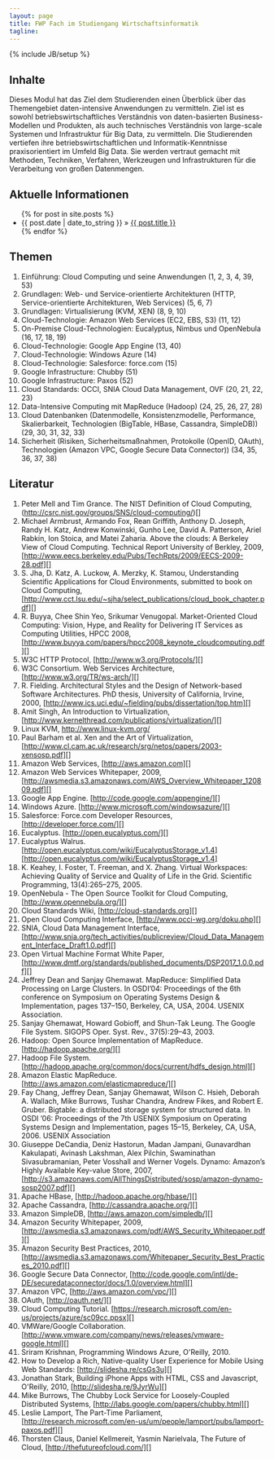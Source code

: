 ```yaml
---
layout: page
title: FWP Fach im Studiengang Wirtschaftsinformatik
tagline: 
---
```

{% include JB/setup %}


## Inhalte

Dieses Modul hat das Ziel dem Studierenden einen Überblick über das Themengebiet daten-intensive Anwendungen 
zu vermitteln. Ziel ist es sowohl  betriebswirtschaftliches Verständnis von daten-basierten Business-
Modellen und Produkten, als auch technisches Verständnis von large-scale Systemen und Infrastruktur für Big 
Data, zu vermitteln. Die Studierenden vertiefen ihre betriebswirtschaftlichen und Informatik-Kenntnisse 
praxisorientiert im Umfeld Big Data. Sie werden vertraut gemacht mit Methoden, Techniken, Verfahren, 
Werkzeugen und Infrastrukturen für die Verarbeitung von großen Datenmengen.

    
## Aktuelle Informationen


<ul class="posts">
  {% for post in site.posts %}
    <li><span>{{ post.date | date_to_string }}</span> &raquo; <a href="{{ BASE_PATH }}{{ post.url }}">{{ post.title }}</a></li>
  {% endfor %}
</ul>


## Themen

1. Einführung: Cloud Computing und seine Anwendungen (1, 2, 3, 4, 39, 53)
2. Grundlagen: Web- und Service-orientierte Architekturen (HTTP, Service-orientierte Architekturen, Web Services) (5, 6, 7)
3. Grundlagen: Virtualisierung (KVM, XEN) (8, 9, 10)
4. Cloud-Technologie: Amazon Web Services (EC2, EBS, S3) (11, 12)
5. On-Premise Cloud-Technologien: Eucalyptus, Nimbus und OpenNebula (16, 17, 18, 19)
6. Cloud-Technologie: Google App Engine (13, 40)
7. Cloud-Technologie: Windows Azure (14)
8. Cloud-Technologie: Salesforce: force.com (15)
9. Google Infrastructure: Chubby (51)
10. Google Infrastructure: Paxos (52)
11. Cloud Standards: OCCI, SNIA Cloud Data Management, OVF (20, 21, 22, 23)
12. Data-Intensive Computing mit MapReduce (Hadoop) (24, 25, 26, 27, 28)
13. Cloud Datenbanken (Datenmodelle, Konsistenzmodelle, Performance, Skalierbarkeit, Technologien (BigTable, HBase, Cassandra, SimpleDB)) (29, 30, 31, 32, 33)
14. Sicherheit (Risiken, Sicherheitsmaßnahmen, Protokolle (OpenID, OAuth), Technologien (Amazon VPC, Google Secure Data Connector)) (34, 35, 36, 37, 38)


## Literatur

1. Peter Mell and Tim Grance. The NIST Definition of Cloud Computing, (http://csrc.nist.gov/groups/SNS/cloud-computing/)[]
1. Michael Armbrust, Armando Fox, Rean Griffith, Anthony D. Joseph, Randy H. Katz, Andrew Konwinski, Gunho Lee, David A. Patterson, Ariel Rabkin, Ion Stoica, and Matei Zaharia. Above the clouds: A Berkeley View of Cloud Computing. Technical Report University of Berkley, 2009, [http://www.eecs.berkeley.edu/Pubs/TechRpts/2009/EECS-2009-28.pdf][]
1. S. Jha, D. Katz, A. Luckow, A. Merzky, K. Stamou, Understanding Scientific Applications for Cloud Environments, submitted to book on Cloud Computing, [http://www.cct.lsu.edu/~sjha/select_publications/cloud_book_chapter.pdf][]
1. R. Buyya, Chee Shin Yeo, Srikumar Venugopal. Market-Oriented Cloud Computing: Vision, Hype, and Reality for Delivering IT Services as Computing Utilities, HPCC 2008, [http://www.buyya.com/papers/hpcc2008_keynote_cloudcomputing.pdf][]
1. W3C HTTP Protocol, [http://www.w3.org/Protocols/][]
1. W3C Consortium. Web Services Architecture, [http://www.w3.org/TR/ws-arch/][]
1. R. Fielding. Architectural Styles and the Design of Network-based Software Architectures. PhD thesis, University of California, Irvine, 2000, [http://www.ics.uci.edu/~fielding/pubs/dissertation/top.htm][]
1. Amit Singh, An Introduction to Virtualization, [http://www.kernelthread.com/publications/virtualization/][]
1. Linux KVM, http://www.linux-kvm.org/
1. Paul Barham et al. Xen and the Art of Virtualization, [http://www.cl.cam.ac.uk/research/srg/netos/papers/2003-xensosp.pdf][]
1. Amazon Web Services, [http://aws.amazon.com][]
1. Amazon Web Services Whitepaper, 2009, [http://awsmedia.s3.amazonaws.com/AWS_Overview_Whitepaper_120809.pdf][]
1. Google App Engine. [http://code.google.com/appengine/][]
1. Windows Azure. [http://www.microsoft.com/windowsazure/][]
1. Salesforce: Force.com Developer Resources, [http://developer.force.com/][]
1. Eucalyptus. [http://open.eucalyptus.com/][]
1. Eucalyptus Walrus. [http://open.eucalyptus.com/wiki/EucalyptusStorage_v1.4][http://open.eucalyptus.com/wiki/EucalyptusStorage_v1.4] 
1. K. Keahey, I. Foster, T. Freeman, and X. Zhang. Virtual Workspaces: Achieving Quality of Service and Quality of Life in the Grid. Scientific Programming, 13(4):265–275, 2005.
1. OpenNebula - The Open Source Toolkit for Cloud Computing, [http://www.opennebula.org/][]
1. Cloud Standards Wiki, [http://cloud-standards.org][]
1. Open Cloud Computing Interface, [http://www.occi-wg.org/doku.php][]
1. SNIA, Cloud Data Management Interface, [http://www.snia.org/tech_activities/publicreview/Cloud_Data_Management_Interface_Draft1.0.pdf][]
1. Open Virtual Machine Format White Paper, [http://www.dmtf.org/standards/published_documents/DSP2017_1.0.0.pdf][]
1. Jeffrey Dean and Sanjay Ghemawat. MapReduce: Simplified Data Processing on Large Clusters. In OSDI’04: Proceedings of the 6th conference on Symposium on Operating Systems Design & Implementation, pages 137–150, Berkeley, CA, USA, 2004. USENIX  Association.
1. Sanjay Ghemawat, Howard Gobioff, and Shun-Tak Leung. The Google File System. SIGOPS Oper. Syst. Rev., 37(5):29–43, 2003.
1. Hadoop: Open Source Implementation of MapReduce. [http://hadoop.apache.org/][]
1. Hadoop File System. [http://hadoop.apache.org/common/docs/current/hdfs_design.html][]
1. Amazon Elastic MapReduce. [http://aws.amazon.com/elasticmapreduce/][]
1. Fay Chang, Jeffrey Dean, Sanjay Ghemawat, Wilson C. Hsieh, Deborah A. Wallach, Mike Burrows, Tushar Chandra, Andrew Fikes, and Robert E. Gruber. Bigtable: a distributed storage system for structured data. In OSDI ’06: Proceedings of the 7th USENIX Symposium on Operating Systems Design and Implementation, pages 15–15, Berkeley, CA, USA, 2006. USENIX Association
1. Giuseppe DeCandia, Deniz Hastorun, Madan Jampani, Gunavardhan Kakulapati, Avinash Lakshman, Alex Pilchin, Swaminathan Sivasubramanian, Peter Vosshall and Werner Vogels. Dynamo: Amazon’s Highly Available Key-value Store, 2007, [http://s3.amazonaws.com/AllThingsDistributed/sosp/amazon-dynamo-sosp2007.pdf][]
1. Apache HBase, [http://hadoop.apache.org/hbase/][]
1. Apache Cassandra, [http://cassandra.apache.org/][]
1. Amazon SimpleDB, [http://aws.amazon.com/simpledb/][]
1. Amazon Security Whitepaper, 2009, [http://awsmedia.s3.amazonaws.com/pdf/AWS_Security_Whitepaper.pdf][]
1. Amazon Security Best Practices, 2010, [http://awsmedia.s3.amazonaws.com/Whitepaper_Security_Best_Practices_2010.pdf][]
1. Google Secure Data Connector, [http://code.google.com/intl/de-DE/securedataconnector/docs/1.0/overview.html][]
1. Amazon VPC, [http://aws.amazon.com/vpc/][]
1. OAuth, [http://oauth.net/][]
1. Cloud Computing Tutorial. [https://research.microsoft.com/en-us/projects/azure/sc09cc.ppsx][]
1. VMWare/Google Collaboration. [http://www.vmware.com/company/news/releases/vmware-google.html][]
1. Sriram Krishnan, Programming Windows Azure, O'Reilly, 2010.
1. How to Develop a Rich, Native-quality User Experience for Mobile Using Web Standards: [http://slidesha.re/csGs3u][]
1. Jonathan Stark, Building iPhone Apps with HTML, CSS and Javascript, O'Reilly, 2010, [http://slidesha.re/9JyrWu][]
1. Mike Burrows, The Chubby Lock Service for Loosely-Coupled Distributed Systems, [http://labs.google.com/papers/chubby.html][]
1. Leslie Lamport, The Part-Time Parliament, [http://research.microsoft.com/en-us/um/people/lamport/pubs/lamport-paxos.pdf][]
1. Thorsten Claus, Daniel Kellmereit, Yasmin Narielvala, The Future of Cloud, [http://thefutureofcloud.com/][]